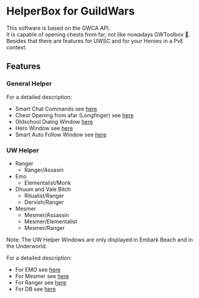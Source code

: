 # HelperBox for GuildWars

This software is based on the GWCA API.  
It is capable of opening chests from far, not like nowadays GWToolbox 🤡.  
Besides that there are features for UWSC and for your Heroes in a PvE context.  

## Features

### General Helper

For a detailed description:

- Smart Chat Commands see [here](./General/ChatCommands.md)
- Chest Opening from afar (Longfinger) see [here](./General/Longfinger.md)
- Oldschool Dialog Window [here](./General/Hotkeys.md)
- Hero Window see [here](./General/HeroWindow.md)
- Smart Auto Follow Window see [here](./General/AutoFollow.md)

### UW Helper

- Ranger
    - Ranger/Assasin
- Emo
    - Elementalist/Monk
- Dhuum and Vale Bitch
    - Ritualist/Ranger
    - Dervish/Ranger
- Mesmer
    - Mesmer/Assassin
    - Mesmer/Elementalist
    - Mesmer/Ranger

Note: The UW Helper Windows are only displayed in Embark Beach and in the Underworld.

For a detailed description:

- For EMO see [here](./Uw/Emo.md)
- For Mesmer see [here](./Uw/Mesmer.md)
- For Ranger see [here](./Uw/Ranger.md)
- For DB see [here](./Uw/Db.md)
